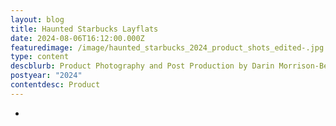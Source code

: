 ```yaml
---
layout: blog
title: Haunted Starbucks Layflats
date: 2024-08-06T16:12:00.000Z
featuredimage: /image/haunted_starbucks_2024_product_shots_edited-.jpg
type: content
descblurb: Product Photography and Post Production by Darin Morrison-Beer
postyear: "2024"
contentdesc: Product
---
```

-
